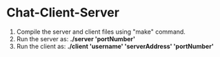 Chat-Client-Server
==================
1. Compile the server and client files using "make" command.
2. Run the server as:
   **./server 'portNumber'**
3. Run the client as:
   **./client 'username' 'serverAddress' 'portNumber'**
